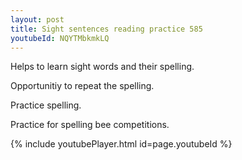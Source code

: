 ```yaml
---
layout: post
title: Sight sentences reading practice 585
youtubeId: NQYTMbkmkLQ
---
```

 
 
Helps to learn sight words and their spelling.

Opportunitiy to repeat the spelling. 

Practice spelling. 
 
Practice for spelling bee competitions. 
 
{% include youtubePlayer.html id=page.youtubeId %}
 
 
